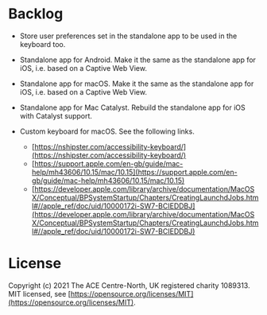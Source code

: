 # Backlog
-   Store user preferences set in the standalone app to be used in the keyboard
    too.

-   Standalone app for Android. Make it the same as the standalone app for iOS,
    i.e. based on a Captive Web View.

-   Standalone app for macOS. Make it the same as the standalone app for iOS,
    i.e. based on a Captive Web View.

-   Standalone app for Mac Catalyst. Rebuild the standalone app for iOS with
    Catalyst support.

-   Custom keyboard for macOS. See the following links.

    -   [https://nshipster.com/accessibility-keyboard/](https://nshipster.com/accessibility-keyboard/)
    -   [https://support.apple.com/en-gb/guide/mac-help/mh43606/10.15/mac/10.15](https://support.apple.com/en-gb/guide/mac-help/mh43606/10.15/mac/10.15)
    -   [https://developer.apple.com/library/archive/documentation/MacOSX/Conceptual/BPSystemStartup/Chapters/CreatingLaunchdJobs.html#//apple_ref/doc/uid/10000172i-SW7-BCIEDDBJ](https://developer.apple.com/library/archive/documentation/MacOSX/Conceptual/BPSystemStartup/Chapters/CreatingLaunchdJobs.html#//apple_ref/doc/uid/10000172i-SW7-BCIEDDBJ)

# License
Copyright (c) 2021 The ACE Centre-North, UK registered charity 1089313.  
MIT licensed, see
[https://opensource.org/licenses/MIT](https://opensource.org/licenses/MIT).
